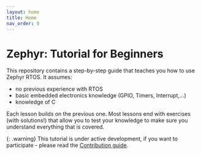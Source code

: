 ```yaml
---
layout: home
title: Home
nav_order: 0
---
```


# Zephyr: Tutorial for Beginners

This repository contains a step-by-step guide that teaches you how to use Zephyr RTOS. It assumes:
- no previous experience with RTOS
- basic embedded electronics knowledge (GPIO, Timers, Interrupt,...)
- knowledge of C

Each lesson builds on the previous one. Most lessons end with exercises (with solutions!) that allow you to test your knowledge to make sure you understand everything that is covered.

{: .warning}
This tutorial is under active development, if you want to participate - please read the [Contribution guide](docs/Contributions.md).